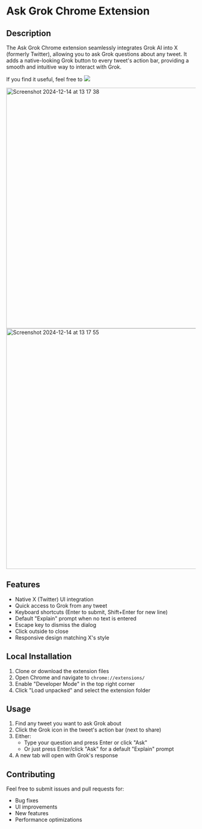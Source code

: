 # Ask Grok Chrome Extension

## Description
The Ask Grok Chrome extension seamlessly integrates Grok AI into X (formerly Twitter), allowing you to ask Grok questions about any tweet. It adds a native-looking Grok button to every tweet's action bar, providing a smooth and intuitive way to interact with Grok.

If you find it useful, feel free to <a href="https://www.buymeacoffee.com/pXhXnSXSbN"><img src="https://img.buymeacoffee.com/button-api/?text=Buy me a coffee.&emoji=&slug=pXhXnSXSbN&button_colour=FFDD00&font_colour=000000&font_family=Cookie&outline_colour=000000&coffee_colour=ffffff" /></a>

<img width="640" alt="Screenshot 2024-12-14 at 13 17 38" src="https://github.com/user-attachments/assets/b3f6b53b-0f6e-4228-99ba-2530d5d0d50d" />
<img width="640" alt="Screenshot 2024-12-14 at 13 17 55" src="https://github.com/user-attachments/assets/f76995e4-0d62-48b1-aa59-4502c9e93aa7" />



## Features
- Native X (Twitter) UI integration
- Quick access to Grok from any tweet
- Keyboard shortcuts (Enter to submit, Shift+Enter for new line)
- Default "Explain" prompt when no text is entered
- Escape key to dismiss the dialog
- Click outside to close
- Responsive design matching X's style

## Local Installation
1. Clone or download the extension files
2. Open Chrome and navigate to `chrome://extensions/`
3. Enable "Developer Mode" in the top right corner
4. Click "Load unpacked" and select the extension folder

## Usage
1. Find any tweet you want to ask Grok about
2. Click the Grok icon in the tweet's action bar (next to share)
3. Either:
   - Type your question and press Enter or click "Ask"
   - Or just press Enter/click "Ask" for a default "Explain" prompt
4. A new tab will open with Grok's response

## Contributing
Feel free to submit issues and pull requests for:
- Bug fixes
- UI improvements
- New features
- Performance optimizations
